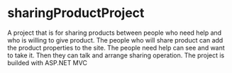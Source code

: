 # sharingProductProject
A project that is for sharing products between people who need help and who is willing to give product. The people who will share product
can add the product properties to the site. The people need help can see and want to take it. Then they can talk and arrange sharing 
operation.
The project is builded with ASP.NET MVC
